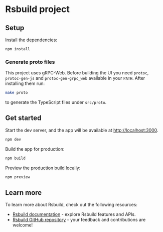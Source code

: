 # Rsbuild project

## Setup

Install the dependencies:

```bash
npm install
```

### Generate proto files

This project uses gRPC-Web. Before building the UI you need
`protoc`, `protoc-gen-js` and `protoc-gen-grpc_web` available in your `PATH`.
After installing them run:

```bash
make proto
```

to generate the TypeScript files under `src/proto`.

## Get started

Start the dev server, and the app will be available at [http://localhost:3000](http://localhost:3000).

```bash
npm dev
```

Build the app for production:

```bash
npm build
```

Preview the production build locally:

```bash
npm preview
```

## Learn more

To learn more about Rsbuild, check out the following resources:

- [Rsbuild documentation](https://rsbuild.rs) - explore Rsbuild features and APIs.
- [Rsbuild GitHub repository](https://github.com/web-infra-dev/rsbuild) - your feedback and contributions are welcome!
